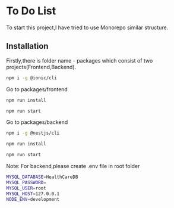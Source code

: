 # To Do List

To start this project,I have tried to use Monorepo similar structure.

## Installation

Firstly,there is folder name - packages which consist of two projects(Frontend,Backend).

```bash
npm i -g @ionic/cli
```

Go to packages/frontend

```bash
npm run install
```

```bash
npm run start
```

Go to packages/backend

```bash
npm i -g @nestjs/cli
```

```bash
npm run install
```

```bash
npm run start
```

Note: For backend,please create .env file in root folder

```bash
MYSQL_DATABASE=HealthCareDB
MYSQL_PASSWORD=
MYSQL_USER=root
MYSQL_HOST=127.0.0.1
NODE_ENV=development
```
